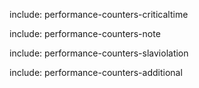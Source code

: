 include: performance-counters-criticaltime

include: performance-counters-note

include: performance-counters-slaviolation

include: performance-counters-additional